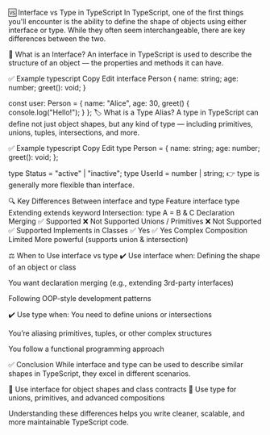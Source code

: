 🆚 Interface vs Type in TypeScript
In TypeScript, one of the first things you'll encounter is the ability to define the shape of objects using either interface or type. While they often seem interchangeable, there are key differences between the two.

🧩 What is an Interface?
An interface in TypeScript is used to describe the structure of an object — the properties and methods it can have.

✅ Example
typescript
Copy
Edit
interface Person {
  name: string;
  age: number;
  greet(): void;
}

const user: Person = {
  name: "Alice",
  age: 30,
  greet() {
    console.log("Hello!");
  }
};
🏷️ What is a Type Alias?
A type in TypeScript can define not just object shapes, but any kind of type — including primitives, unions, tuples, intersections, and more.

✅ Example
typescript
Copy
Edit
type Person = {
  name: string;
  age: number;
  greet(): void;
};

type Status = "active" | "inactive";
type UserId = number | string;
👉 type is generally more flexible than interface.

🔍 Key Differences Between interface and type
Feature	interface	type
Extending	extends keyword	Intersection: type A = B & C
Declaration Merging	✅ Supported	❌ Not Supported
Unions / Primitives	❌ Not Supported	✅ Supported
Implements in Classes	✅ Yes	✅ Yes
Complex Composition	Limited	More powerful (supports union & intersection)

⚖️ When to Use interface vs type
✔️ Use interface when:
Defining the shape of an object or class

You want declaration merging (e.g., extending 3rd-party interfaces)

Following OOP-style development patterns

✔️ Use type when:
You need to define unions or intersections

You’re aliasing primitives, tuples, or other complex structures

You follow a functional programming approach

✅ Conclusion
While interface and type can be used to describe similar shapes in TypeScript, they excel in different scenarios.

🔹 Use interface for object shapes and class contracts
🔹 Use type for unions, primitives, and advanced compositions

Understanding these differences helps you write cleaner, scalable, and more maintainable TypeScript code.


